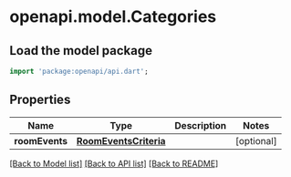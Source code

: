 # openapi.model.Categories

## Load the model package
```dart
import 'package:openapi/api.dart';
```

## Properties
Name | Type | Description | Notes
------------ | ------------- | ------------- | -------------
**roomEvents** | [**RoomEventsCriteria**](RoomEventsCriteria.md) |  | [optional] 

[[Back to Model list]](../README.md#documentation-for-models) [[Back to API list]](../README.md#documentation-for-api-endpoints) [[Back to README]](../README.md)


